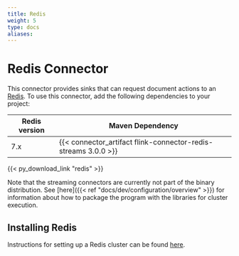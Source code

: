 ```yaml
---
title: Redis
weight: 5
type: docs
aliases:
---
```

<!--
Licensed to the Apache Software Foundation (ASF) under one
or more contributor license agreements.  See the NOTICE file
distributed with this work for additional information
regarding copyright ownership.  The ASF licenses this file
to you under the Apache License, Version 2.0 (the
"License"); you may not use this file except in compliance
with the License.  You may obtain a copy of the License at

  http://www.apache.org/licenses/LICENSE-2.0

Unless required by applicable law or agreed to in writing,
software distributed under the License is distributed on an
"AS IS" BASIS, WITHOUT WARRANTIES OR CONDITIONS OF ANY
KIND, either express or implied.  See the License for the
specific language governing permissions and limitations
under the License.
-->

# Redis Connector

This connector provides sinks that can request document actions to an
[Redis](https://redis.io/). To use this connector, add the following 
dependencies to your project:

<table class="table table-bordered">
  <thead>
    <tr>
      <th class="text-left">Redis version</th>
      <th class="text-left">Maven Dependency</th>
    </tr>
  </thead>
  <tbody>
    <tr>
        <td>7.x</td>
        <td>{{< connector_artifact flink-connector-redis-streams 3.0.0 >}}</td>
    </tr>
  </tbody>
</table>

{{< py_download_link "redis" >}}

Note that the streaming connectors are currently not part of the binary
distribution. See [here]({{< ref "docs/dev/configuration/overview" >}}) for information
about how to package the program with the libraries for cluster execution.

## Installing Redis

Instructions for setting up a Redis cluster can be found
[here](https://redis.io/docs/getting-started/installation/).


